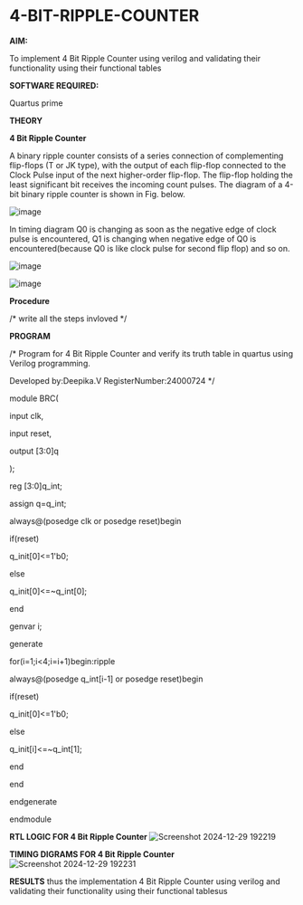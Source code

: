 # 4-BIT-RIPPLE-COUNTER

**AIM:**

To implement  4 Bit Ripple Counter using verilog and validating their functionality using their functional tables

**SOFTWARE REQUIRED:**

Quartus prime

**THEORY**

**4 Bit Ripple Counter**

A binary ripple counter consists of a series connection of complementing flip-flops (T or JK type), with the output of each flip-flop connected to the Clock Pulse input of the next higher-order flip-flop. The flip-flop holding the least significant bit receives the incoming count pulses. The diagram of a 4-bit binary ripple counter is shown in Fig. below.

![image](https://github.com/naavaneetha/4-BIT-RIPPLE-COUNTER/assets/154305477/cb4b74d4-31ab-4359-95d0-d22e67daba13)

In timing diagram Q0 is changing as soon as the negative edge of clock pulse is encountered, Q1 is changing when negative edge of Q0 is encountered(because Q0 is like clock pulse for second flip flop) and so on.

![image](https://github.com/naavaneetha/4-BIT-RIPPLE-COUNTER/assets/154305477/a573a7d6-014e-4e54-93e6-e2ac9530960b)

![image](https://github.com/naavaneetha/4-BIT-RIPPLE-COUNTER/assets/154305477/85e1958a-2fc1-49bb-9a9f-d58ccbf3663c)

**Procedure**

/* write all the steps invloved */

**PROGRAM**

/* Program for 4 Bit Ripple Counter and verify its truth table in quartus using Verilog programming.

 Developed by:Deepika.V
 RegisterNumber:24000724
*/

module BRC(

input clk,

input reset,

output [3:0]q

);

reg [3:0]q_int;

assign q=q_int;

always@(posedge clk or posedge reset)begin

if(reset)

q_init[0]<=1'b0;

else

q_init[0]<=~q_int[0];

end

genvar i;

generate 

for(i=1;i<4;i=i+1)begin:ripple

always@(posedge q_int[i-1] or posedge reset)begin

if(reset)

q_init[0]<=1'b0;

else

q_init[i]<=~q_int[1];

end

end 

endgenerate 

endmodule

**RTL LOGIC FOR 4 Bit Ripple Counter**
![Screenshot 2024-12-29 192219](https://github.com/user-attachments/assets/3a0233ea-1310-4bb6-adab-51f633ddf2c8)

**TIMING DIGRAMS FOR 4 Bit Ripple Counter**
![Screenshot 2024-12-29 192231](https://github.com/user-attachments/assets/7e8ac11b-1844-4b1f-a96e-1aaaeeecbffe)

**RESULTS**
thus the  implementation  4 Bit Ripple Counter using verilog and validating their functionality using their functional tablesus
